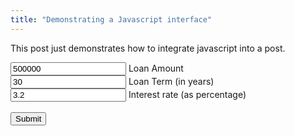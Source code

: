 ```yaml
---
title: "Demonstrating a Javascript interface"
---
```



This post just demonstrates how to integrate javascript into a post. 

<input id="loanAmount" type="text" value="500000"></input> Loan Amount<br/>
<input id="loanTerm" type="text" value="30"></input> Loan Term (in years)<br/>
<input id="interestRate" type="text" value="3.2"></input> Interest rate (as percentage)<br/>
<br/>
<button onclick="output()">Submit</button>
<p>
<div id="monthlyPayment"></div> <br/>
<div id="paymentSchedule"></div> <br/>

<script>

  function calculateMonthlyPayment(amount, term, rate) {
    let monthlyRate = (rate / 100) / 12;
    let termInMonths = term * 12;
    return (amount * monthlyRate * Math.pow(1 + monthlyRate, termInMonths)) / (Math.pow(1 + monthlyRate, termInMonths) - 1)
  }

  function calculatePaymentSchedule(amount, term, rate) {
    let monthlyPayment = calculateMonthlyPayment(amount, term, rate);

    let monthlyRate = (rate / 100) / 12;
    let termInMonths = term * 12;

    let schedule = [];
    let remainingPrinciple = amount;
    for (let i = 1; i <= termInMonths; i++) {
      let interest = remainingPrinciple * monthlyRate;
      let principle = monthlyPayment - interest;
      schedule.push({
        month: i,
        principle: principle,
        interest: interest,
      })
      remainingPrinciple -= principle;
    }
    return schedule;
  }

  function format(x, round = 2) {
    let multiplier = Math.pow(10, round);
    let rounded = String(Math.round(x * multiplier) / multiplier);

    return pad(rounded);
  }

  function pad(x, pad = 10) {
    return " ".repeat(Math.max(pad - String(x).length, 0)) + x;
  }

  function formatRow(data) {
    return `${pad(data.month)} ${pad(format(data.principle))} ${pad(format(data.interest))} <br />`;
  }


  function printPaymentSchedule(amount, term, rate) {
    let header = `${pad("Month")} ${pad("Principle")} ${pad("Interest")} <br />`;
    let schedule = calculatePaymentSchedule(amount, term, rate).map(x => formatRow(x));
    return header + "".concat(...schedule);
  }

  function output() {
    let amount = Number(document.getElementById("loanAmount").value);
    let term = Number(document.getElementById("loanTerm").value);
    let rate = Number(document.getElementById("interestRate").value);
    document.getElementById("monthlyPayment").innerHTML = "Your monthly payment: " + format(calculateMonthlyPayment(amount, term, rate));
    document.getElementById("paymentSchedule").innerHTML = printPaymentSchedule(amount, term, rate);

    console.log(printPaymentSchedule(amount, term, rate));
  }
  
</script>


